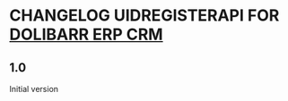 # CHANGELOG UIDREGISTERAPI FOR [DOLIBARR ERP CRM](https://www.dolibarr.org)

## 1.0

Initial version
